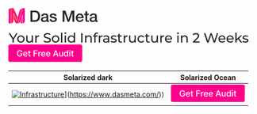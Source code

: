 [![Das Meta](https://github.com/dasmeta/.github/blob/main/images/Logo1.png)](https://www.dasmeta.com/)


[![Infrastructure](https://github.com/dasmeta/.github/blob/main/images/Text1.png)](https://www.dasmeta.com/)                     [![Audit](https://github.com/dasmeta/.github/blob/main/images/Button1.png)](https://www.dasmeta.com/contact-us/)

|                                                            Solarized dark                                                            |                                                 Solarized Ocean                                                  |
| :----------------------------------------------------------------------------------------------------------------------------------: | :--------------------------------------------------------------------------------------------------------------: |
| [![Infrastructure]([https://...Dark.png)](https://github.com/dasmeta/.github/blob/main/images/Text1.png)](https://www.dasmeta.com/)) | [![Audit](https://github.com/dasmeta/.github/blob/main/images/Button1.png)](https://www.dasmeta.com/contact-us/) |